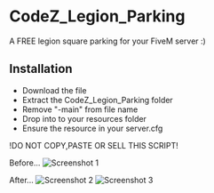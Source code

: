 # CodeZ_Legion_Parking
A FREE legion square parking for your FiveM server :)

Installation
------------
- Download the file
- Extract the CodeZ_Legion_Parking folder 
- Remove "-main" from file name
- Drop into to your resources folder
- Ensure the resource in your server.cfg

!DO NOT COPY,PASTE OR SELL THIS SCRIPT!

Before...
![Screenshot 1](https://github.com/ObsidianCodeZ/CodeZ_Legion_Parking/assets/153365250/2dbf1f35-d818-47ed-b634-5b8494f0111d)

After...
![Screenshot 2](https://github.com/ObsidianCodeZ/CodeZ_Legion_Parking/assets/153365250/11cb9487-94d0-437b-b7b5-6471446b5490)
![Screenshot 3](https://github.com/ObsidianCodeZ/CodeZ_Legion_Parking/assets/153365250/12a43b2d-03ed-41fd-952c-121656add401)
